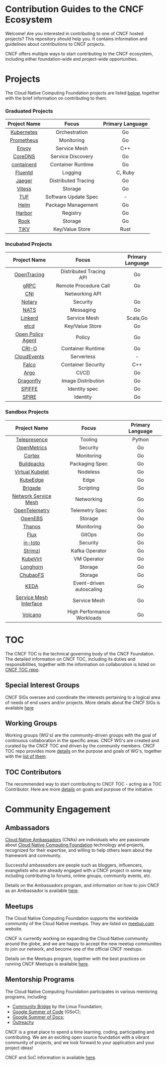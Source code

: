 Contribution Guides to the CNCF Ecosystem
=========================================

Welcome! Are you interested in contributing to one of CNCF hosted projects? This repository should help you. It contains information and guidelines about contributions to CNCF projects.

CNCF offers multiple ways to start contributing to the CNCF ecosystem, including either foundation-wide and project-wide opportunities.

Projects
========

The Cloud Native Computing Foundation projects are listed [below](projects/README.md), together with the brief information on contributing to them.

### Graduated Projects

| Project Name                                | Focus                | Primary Language |
|:-------------------------------------------:|:--------------------:|:----------------:|
| [Kubernetes](projects/README.md#kubernetes) |    Orchestration     |        Go        |
| [Prometheus](projects/README.md#prometheus) |      Monitoring      |        Go        |
|      [Envoy](projects/README.md#envoy)      |     Service Mesh     |       C++        |
|    [CoreDNS](projects/README.md#coredns)    |  Service Discovery   |        Go        |
| [containerd](projects/README.md#containerd) |  Container Runtime   |        Go        |
|    [Fluentd](projects/README.md#fluentd)    |       Logging        |     C, Ruby      |
|     [Jaeger](projects/README.md#jaeger)     | Distributed Tracing  |        Go        |
|     [Vitess](projects/README.md#vitess)     |       Storage        |        Go        |
|        [TUF](projects/README.md#tuf)        | Software Update Spec |        \-        |
|       [Helm](projects/README.md#helm)       |  Package Management  |        Go        |
|     [Harbor](projects/README.md#harbor)     |       Registry       |        Go        |
|    [Rook](projects/README.md#rook)          |        Storage       |        Go        |
|     [TiKV](projects/README.md#tikv)         |   Key/Value Store    |       Rust       |

### Incubated Projects

| Project Name                                              | Focus                   | Primary Language |
|:---------------------------------------------------------:|:-----------------------:|:----------------:|
|       [OpenTracing](projects/README.md#opentracing)       | Distributed Tracing API |        Go        |
|              [gRPC](projects/README.md#grpc)              |  Remote Procedure Call  |        Go        |
|               [CNI](projects/README.md#cni)               |     Networking API      |                  |
|            [Notary](projects/README.md#notary)            |        Security         |        Go        |
|              [NATS](projects/README.md#nats)              |        Messaging        |        Go        |
|           [Linkerd](projects/README.md#linkerd)           |      Service Mesh       |     Scala,Go     |
|              [etcd](projects/README.md#etcd)              |     Key/Value Store     |        Go        |
| [Open Policy Agent](projects/README.md#open-policy-agent) |         Policy          |        Go        |
|             [CRI-O](projects/README.md#cri-o)             |    Container Runtime    |        Go        |
|       [CloudEvents](projects/README.md#cloudevents)       |       Serverless        |        \-        |
|             [Falco](projects/README.md#falco)             |   Container Security    |       C++        |
|              [Argo](projects/README.md#argo)              |          CI/CD          |        Go        |
|         [Dragonfly](projects/README.md#dragonfly)         |   Image Distribution    |        Go        |
|            [SPIFFE](projects/README.md#spiffe)            |      Identity spec      |        Go        |
|             [SPIRE](projects/README.md#spire)             |        Identity         |        Go        |

### Sandbox Projects

| Project Name                                                        | Focus                      | Primary Language |
|:-------------------------------------------------------------------:|:--------------------------:|:----------------:|
|           [Telepresence](projects/README.md#telepresence)           |          Tooling           |      Python      |
|            [OpenMetrics](projects/README.md#openmetrics)            |          Security          |        Go        |
|                 [Cortex](projects/README.md#cortex)                 |         Monitoring         |        Go        |
|             [Buildpacks](projects/README.md#buildpacks)             |       Packaging Spec       |        Go        |
|        [Virtual Kubelet](projects/README.md#virtual-kubelet)        |          Nodeless          |        Go        |
|               [KubeEdge](projects/README.md#kubeedge)               |            Edge            |        Go        |
|                [Brigade](projects/README.md#Brigade)                |         Scripting          |        Go        |
|   [Network Service Mesh](projects/README.md#network-service-mesh)   |         Networking         |        Go        |
|          [OpenTelemetry](projects/README.md#opentelemetry)          |       Telemetry Spec       |        Go        |
|                [OpenEBS](projects/README.md#openebs)                |          Storage           |        Go        |
|                 [Thanos](projects/README.md#thanos)                 |         Monitoring         |        Go        |
|                   [Flux](projects/README.md#flux)                   |           GitOps           |        Go        |
|                [in-toto](projects/README.md#in-toto)                |          Security          |        Go        |
|                [Strimzi](projects/README.md#strimzi)                |       Kafka Operator       |        Go        |
|               [KubeVirt](projects/README.md#kubevirt)               |        VM Operator         |        Go        |
|               [Longhorn](projects/README.md#longhorn)               |          Storage           |        Go        |
|               [ChubaoFS](projects/README.md#chubaofs)               |          Storage           |        Go        |
|                   [KEDA](projects/README.md#keda)                   |  Event-driven autoscaling  |        Go        |
| [Service Mesh Interface](projects/README.md#service-mesh-interface) |        Service Mesh        |        Go        |
|                [Volcano](projects/README.md#volcano)                | High Performance Workloads |        Go        |

TOC
===

The CNCF TOC is the technical governing body of the CNCF Foundation. The detailed information on CNCF TOC, including its duties and responsibilities, together with the information on collaboration is listed on [CNCF TOC repo](https://github.com/cncf/toc/).

Special Interest Groups
-----------------------

CNCF SIGs oversee and coordinate the interests pertaining to a logical area of needs of end users and/or projects. More details about the CNCF SIGs is available [here](https://github.com/cncf/toc/blob/master/sigs/cncf-sigs.md)

Working Groups
--------------

Working groups (WG's) are the community-driven groups with the goal of continuous collaboration in the specific areas. CNCF WG's are created and curated by the CNCF TOC and driven by the community members. CNCF TOC repo provides more [details](https://github.com/cncf/toc/tree/master/workinggroups#cncf-working-groups) on the purpose and goals of WG's, together with the [list of them](https://github.com/cncf/toc/blob/master/README.md#working-groups).

TOC Contributors
----------------

The recommended way to start contributing to CNCF TOC - acting as a TOC Contributor. Here are more [details](https://github.com/cncf/toc/blob/master/CONTRIBUTORS.md) on goals and purpose of the initiative.

Community Engagement
====================

Ambassadors
-----------

[Cloud Native Ambassadors](https://www.cncf.io/people/ambassadors/) (CNAs) are individuals who are passionate about [Cloud Native Computing Foundation](https://www.cncf.io/) technology and projects, recognized for their expertise, and willing to help others learn about the framework and community.

Successful ambassadors are people such as bloggers, influencers, evangelists who are already engaged with a CNCF project in some way including contributing to forums, online groups, community events, etc.

Details on the Ambassadors program, and information on how to join CNCF as an Ambassador is available [here](https://github.com/cncf/ambassadors).

Meetups
-------

The Cloud Native Computing Foundation supports the worldwide community of the Cloud Native meetups. They are listed on [meetup.com](https://www.meetup.com/pro/cncf/) website.

CNCF is currently working on expanding the Cloud Native community around the globe, and we are happy to accept the new meetup communities to join our network, and become one of the official CNCF meetups.

Details on the Meetups program, together with the best practices on running CNCF Meetups is available [here](https://github.com/cncf/meetups).

Mentorship Programs
-------------------

The Cloud Native Computing Foundation participates in various mentoring programs, including:

-	[Community Bridge](https://github.com/cncf/mentoring/tree/master/communitybridge) by the Linux Foundation;
-	[Google Summer of Code](https://github.com/cncf/mentoring/tree/master/summerofcode) (GSoC);
-	[Google Summer of Docs](https://github.com/cncf/mentoring/tree/master/seasonofdocs);
-	[Outreachy](https://github.com/cncf/mentoring/tree/master/outreachy)

CNCF is a great place to spend a time learning, coding, participating and contributing. We are an exciting open source foundation with a vibrant community of projects, and we look forward to your application and your project ideas!

CNCF and SoC information is available [here](https://github.com/cncf/soc/blob/master/README.md).
